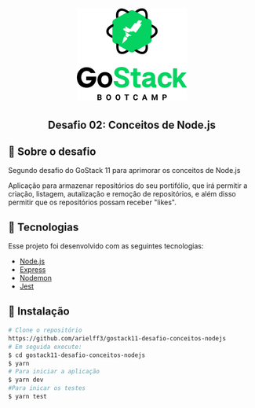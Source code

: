 
<h1 align="center">
  <img src=".github/readmeLogo.png" alt="GoStack">
</h1>

<h2 align="center">Desafio 02: Conceitos de Node.js</h2>


## 🚀 Sobre o desafio

<p>Segundo desafio do GoStack 11 para aprimorar os conceitos de Node.js</p>
<p>Aplicação para armazenar repositórios do seu portifólio, que irá permitir a criação, listagem, autalização e remoção de repositórios, e além disso permitir que os repositórios possam receber "likes".</p>

## 🔧 Tecnologias
<p>Esse projeto foi desenvolvido com as seguintes tecnologias:</p>

- [Node.js]()
- [Express]()
- [Nodemon]()
- [Jest]()

## 💾 Instalação

```bash
# Clone o repositório
https://github.com/arielff3/gostack11-desafio-conceitos-nodejs
# Em seguida execute:
$ cd gostack11-desafio-conceitos-nodejs
$ yarn
# Para iniciar a aplicação
$ yarn dev
#Para inicar os testes
$ yarn test
